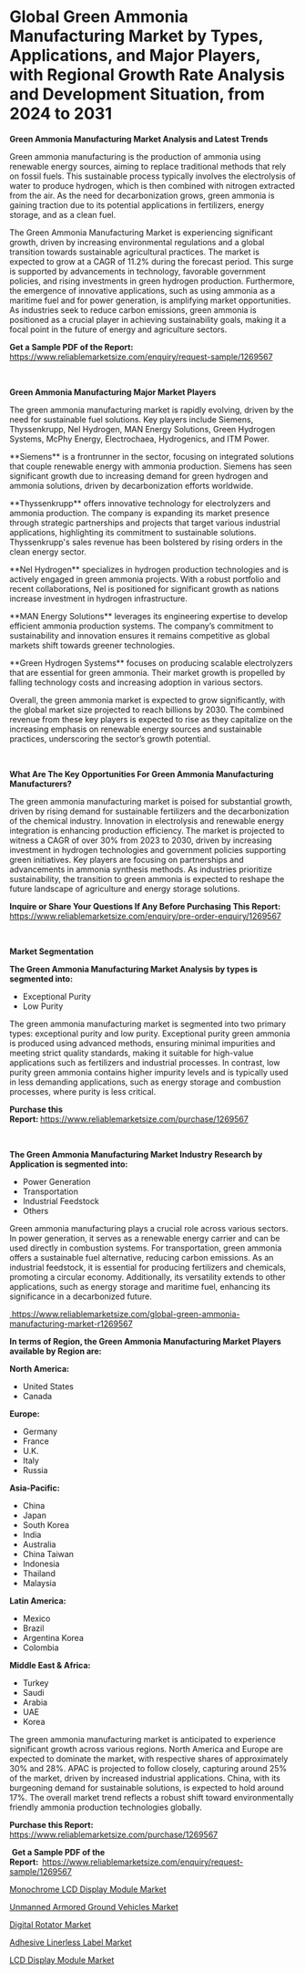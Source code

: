 <p><h1>Global Green Ammonia Manufacturing Market by Types, Applications, and Major Players, with Regional Growth Rate Analysis and Development Situation, from 2024 to 2031</h1></p><p><strong>Green Ammonia Manufacturing Market Analysis and Latest Trends</strong></p>
<p><p>Green ammonia manufacturing is the production of ammonia using renewable energy sources, aiming to replace traditional methods that rely on fossil fuels. This sustainable process typically involves the electrolysis of water to produce hydrogen, which is then combined with nitrogen extracted from the air. As the need for decarbonization grows, green ammonia is gaining traction due to its potential applications in fertilizers, energy storage, and as a clean fuel.</p><p>The Green Ammonia Manufacturing Market is experiencing significant growth, driven by increasing environmental regulations and a global transition towards sustainable agricultural practices. The market is expected to grow at a CAGR of 11.2% during the forecast period. This surge is supported by advancements in technology, favorable government policies, and rising investments in green hydrogen production. Furthermore, the emergence of innovative applications, such as using ammonia as a maritime fuel and for power generation, is amplifying market opportunities. As industries seek to reduce carbon emissions, green ammonia is positioned as a crucial player in achieving sustainability goals, making it a focal point in the future of energy and agriculture sectors.</p></p>
<p><strong>Get a Sample PDF of the Report:&nbsp;</strong> <a href="https://www.reliablemarketsize.com/enquiry/request-sample/1269567?utm_campaign=1262&utm_medium=2&utm_source=Github&utm_content=ia&utm_term=30092024&utm_id=green-ammonia-manufacturing">https://www.reliablemarketsize.com/enquiry/request-sample/1269567</a></p>
<p>&nbsp;</p>
<p><strong>Green Ammonia Manufacturing Major Market Players</strong></p>
<p><p>The green ammonia manufacturing market is rapidly evolving, driven by the need for sustainable fuel solutions. Key players include Siemens, Thyssenkrupp, Nel Hydrogen, MAN Energy Solutions, Green Hydrogen Systems, McPhy Energy, Electrochaea, Hydrogenics, and ITM Power.</p><p>**Siemens** is a frontrunner in the sector, focusing on integrated solutions that couple renewable energy with ammonia production. Siemens has seen significant growth due to increasing demand for green hydrogen and ammonia solutions, driven by decarbonization efforts worldwide. </p><p>**Thyssenkrupp** offers innovative technology for electrolyzers and ammonia production. The company is expanding its market presence through strategic partnerships and projects that target various industrial applications, highlighting its commitment to sustainable solutions. Thyssenkrupp's sales revenue has been bolstered by rising orders in the clean energy sector.</p><p>**Nel Hydrogen** specializes in hydrogen production technologies and is actively engaged in green ammonia projects. With a robust portfolio and recent collaborations, Nel is positioned for significant growth as nations increase investment in hydrogen infrastructure.</p><p>**MAN Energy Solutions** leverages its engineering expertise to develop efficient ammonia production systems. The company’s commitment to sustainability and innovation ensures it remains competitive as global markets shift towards greener technologies.</p><p>**Green Hydrogen Systems** focuses on producing scalable electrolyzers that are essential for green ammonia. Their market growth is propelled by falling technology costs and increasing adoption in various sectors.</p><p>Overall, the green ammonia market is expected to grow significantly, with the global market size projected to reach billions by 2030. The combined revenue from these key players is expected to rise as they capitalize on the increasing emphasis on renewable energy sources and sustainable practices, underscoring the sector’s growth potential.</p></p>
<p>&nbsp;</p>
<p><strong>What Are The Key Opportunities For Green Ammonia Manufacturing Manufacturers?</strong></p>
<p><p>The green ammonia manufacturing market is poised for substantial growth, driven by rising demand for sustainable fertilizers and the decarbonization of the chemical industry. Innovation in electrolysis and renewable energy integration is enhancing production efficiency. The market is projected to witness a CAGR of over 30% from 2023 to 2030, driven by increasing investment in hydrogen technologies and government policies supporting green initiatives. Key players are focusing on partnerships and advancements in ammonia synthesis methods. As industries prioritize sustainability, the transition to green ammonia is expected to reshape the future landscape of agriculture and energy storage solutions.</p></p>
<p><strong>Inquire or Share Your Questions If Any Before Purchasing This Report:</strong> <a href="https://www.reliablemarketsize.com/enquiry/pre-order-enquiry/1269567?utm_campaign=1262&utm_medium=2&utm_source=Github&utm_content=ia&utm_term=30092024&utm_id=green-ammonia-manufacturing">https://www.reliablemarketsize.com/enquiry/pre-order-enquiry/1269567</a></p>
<p>&nbsp;</p>
<p><strong>Market Segmentation</strong></p>
<p><strong>The Green Ammonia Manufacturing Market Analysis by types is segmented into:</strong></p>
<p><ul><li>Exceptional Purity</li><li>Low Purity</li></ul></p>
<p><p>The green ammonia manufacturing market is segmented into two primary types: exceptional purity and low purity. Exceptional purity green ammonia is produced using advanced methods, ensuring minimal impurities and meeting strict quality standards, making it suitable for high-value applications such as fertilizers and industrial processes. In contrast, low purity green ammonia contains higher impurity levels and is typically used in less demanding applications, such as energy storage and combustion processes, where purity is less critical.</p></p>
<p><strong>Purchase this Report:&nbsp;</strong><a href="https://www.reliablemarketsize.com/purchase/1269567?utm_campaign=1262&utm_medium=2&utm_source=Github&utm_content=ia&utm_term=30092024&utm_id=green-ammonia-manufacturing">https://www.reliablemarketsize.com/purchase/1269567</a></p>
<p>&nbsp;</p>
<p><strong>The Green Ammonia Manufacturing Market Industry Research by Application is segmented into:</strong></p>
<p><ul><li>Power Generation</li><li>Transportation</li><li>Industrial Feedstock</li><li>Others</li></ul></p>
<p><p>Green ammonia manufacturing plays a crucial role across various sectors. In power generation, it serves as a renewable energy carrier and can be used directly in combustion systems. For transportation, green ammonia offers a sustainable fuel alternative, reducing carbon emissions. As an industrial feedstock, it is essential for producing fertilizers and chemicals, promoting a circular economy. Additionally, its versatility extends to other applications, such as energy storage and maritime fuel, enhancing its significance in a decarbonized future.</p></p>
<p><a href="https://www.reliablemarketsize.com/global-green-ammonia-manufacturing-market-r1269567?utm_campaign=1262&utm_medium=2&utm_source=Github&utm_content=ia&utm_term=30092024&utm_id=green-ammonia-manufacturing">&nbsp;https://www.reliablemarketsize.com/global-green-ammonia-manufacturing-market-r1269567</a></p>
<p><strong>In terms of Region, the Green Ammonia Manufacturing Market Players available by Region are:</strong></p>
<p>
    <p> <strong> North America: </strong>
        <ul>
            <li>United States</li>
            <li>Canada</li>
        </ul>
        </p> 
    <p> <strong> Europe: </strong>
        <ul>
            <li>Germany</li>
            <li>France</li>
            <li>U.K.</li>
            <li>Italy</li>
            <li>Russia</li>
        </ul>
        </p> 
    <p> <strong> Asia-Pacific: </strong>
        <ul>
            <li>China</li>
            <li>Japan</li>
            <li>South Korea</li>
            <li>India</li>
            <li>Australia</li>
            <li>China Taiwan</li>
            <li>Indonesia</li>
            <li>Thailand</li>
            <li>Malaysia</li>
        </ul>
        </p> 
    <p> <strong> Latin America: </strong>
        <ul>
            <li>Mexico</li>
            <li>Brazil</li>
            <li>Argentina Korea</li>
            <li>Colombia</li>
        </ul>
        </p> 
    <p> <strong> Middle East & Africa: </strong>
        <ul>
            <li>Turkey</li>
            <li>Saudi</li>
            <li>Arabia</li>
            <li>UAE</li>
            <li>Korea</li>
        </ul>
    </p>
    </p>
<p><p>The green ammonia manufacturing market is anticipated to experience significant growth across various regions. North America and Europe are expected to dominate the market, with respective shares of approximately 30% and 28%. APAC is projected to follow closely, capturing around 25% of the market, driven by increased industrial applications. China, with its burgeoning demand for sustainable solutions, is expected to hold around 17%. The overall market trend reflects a robust shift toward environmentally friendly ammonia production technologies globally.</p></p>
<p><strong>Purchase this Report: </strong><a href="https://www.reliablemarketsize.com/purchase/1269567?utm_campaign=1262&utm_medium=2&utm_source=Github&utm_content=ia&utm_term=30092024&utm_id=green-ammonia-manufacturing">https://www.reliablemarketsize.com/purchase/1269567</a></p>
<p>&nbsp;<strong>Get a Sample PDF of the Report:&nbsp;&nbsp;</strong><a href="https://www.reliablemarketsize.com/enquiry/request-sample/1269567?utm_campaign=1262&utm_medium=2&utm_source=Github&utm_content=ia&utm_term=30092024&utm_id=green-ammonia-manufacturing">https://www.reliablemarketsize.com/enquiry/request-sample/1269567</a></p>
<p><strong></strong></p>
<p><p><a href="https://issuu.com/reportprime-2/docs/monochrome-lcd-display-module-marke_4831eab9cd9454?utm_campaign=1262&utm_medium=2&utm_source=Github&utm_content=ia&utm_term=30092024&utm_id=green-ammonia-manufacturing">Monochrome LCD Display Module Market</a></p><p><a href="https://github.com/sofayahoo2023/Market-Research-Report-List-6/blob/main/unmanned-armored-ground-vehicles-market.md?utm_campaign=1262&utm_medium=2&utm_source=Github&utm_content=ia&utm_term=30092024&utm_id=green-ammonia-manufacturing">Unmanned Armored Ground Vehicles Market</a></p><p><a href="https://www.linkedin.com/pulse/strategic-market-insights-global-digital-rotator-2024-i17te?utm_campaign=1262&utm_medium=2&utm_source=Github&utm_content=ia&utm_term=30092024&utm_id=green-ammonia-manufacturing">Digital Rotator Market</a></p><p><a href="https://github.com/MegiMusaj575/Market-Research-Report-List-1/blob/main/adhesive-linerless-label-market.md?utm_campaign=1262&utm_medium=2&utm_source=Github&utm_content=ia&utm_term=30092024&utm_id=green-ammonia-manufacturing">Adhesive Linerless Label Market</a></p><p><a href="https://issuu.com/reportprime-2/docs/lcd-display-module-market-size-2030_bf99addaedd7d3?utm_campaign=1262&utm_medium=2&utm_source=Github&utm_content=ia&utm_term=30092024&utm_id=green-ammonia-manufacturing">LCD Display Module Market</a></p></p>